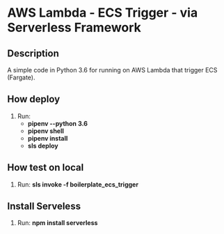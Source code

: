# AWS Lambda - ECS Trigger - via Serverless Framework

## Description

A simple code in Python 3.6 for running on AWS Lambda that trigger ECS (Fargate).

## How deploy

1. Run:
    - **pipenv --python 3.6**
    - **pipenv shell**
    - **pipenv install**
    - **sls deploy**


## How test on local

1. Run: **sls invoke -f boilerplate_ecs_trigger**


## Install Serveless

1. Run: **npm install serverless**
